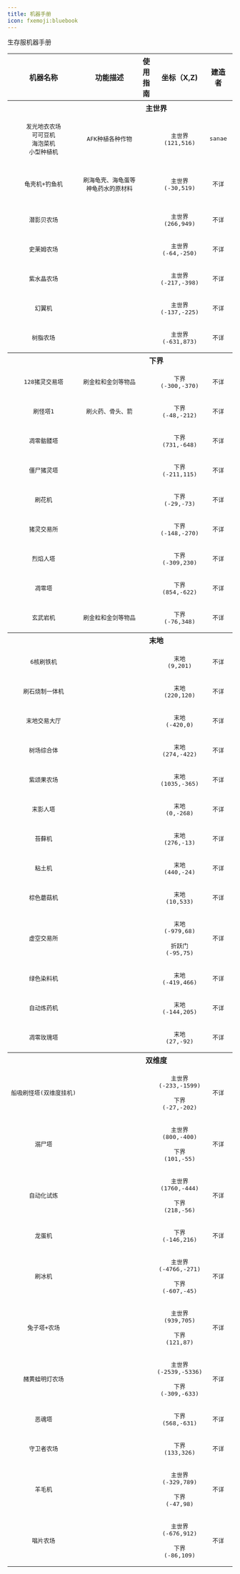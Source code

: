 ```yaml
---
title: 机器手册
icon: fxemoji:bluebook
---
```


生存服机器手册
<table>
  <tbody>
    <tr>
      <th align="center">机器名称
      </th>
      <th align="center">功能描述
      </th>
      <th align="center">使用指南
      </th>
      <th align="center">坐标（X,Z)
      </th>
      <th align="center">建造者
      </th>
      <th align="center">建造时间
      </th>
      </th>
      <th align="center">维护者
      </th>
      <th align="center">&nbsp;图片&nbsp;
      </th>
    </tr>
<!----------------------------------主世界------------------------------------>
  <th colspan=8;bgcolor="yellow">主世界</th>
<!--发光地衣农场、可可豆机、海泡菜机、小型种植机-->
    <tr>
      <td align="center"><pre>发光地衣农场<br>可可豆机<br>海泡菜机<br>小型种植机</pre>
      <td align="center"><pre>AFK种植各种作物</pre>
      <td align="center"><pre></pre>
      <td align="center"><pre>主世界<br>(121,516)</pre>
      <td align="center"><pre>sanae</pre>
      <td align="center"><pre>不详</pre>
      <td align="center"><pre>sanae</pre>
      <td align="center">&nbsp;<img src="https://npucraft-lsky-1304448012.cos.ap-chengdu.myqcloud.com/2025/03/21/67dd19003b817.png" />&nbsp;
    </tr>
<!--龟壳机+钓鱼机-->
    <tr>
      <td align="center"><pre>龟壳机+钓鱼机</pre>
      <td align="center"><pre>刷海龟壳、海龟蛋等<br>神龟药水的原材料</pre>
      <td align="center"><pre>&nbsp;&nbsp;</pre>
      <td align="center"><pre>主世界<br>(-30,519)</pre>
      <td align="center"><pre>不详</pre>
      <td align="center"><pre>&nbsp;&nbsp;</pre>
      <td align="center"><pre>&nbsp;</pre>
      <td align="center">&nbsp;<img src="https://npucraft-lsky-1304448012.cos.ap-chengdu.myqcloud.com/2025/03/21/67dd1e904c734.png" alt="海龟机.png" title="海龟机.png" />&nbsp;
    </tr>
<!--潜影贝农场-->
    <tr>
      <td align="center"><pre>潜影贝农场</pre>
      <td align="center"><pre></pre>
      <td align="center"><pre>&nbsp;&nbsp;</pre>
      <td align="center"><pre>主世界<br>(266,949)</pre>
      <td align="center"><pre>不详</pre>
      <td align="center"><pre>&nbsp;&nbsp;</pre>
      <td align="center"><pre>&nbsp;</pre>
      <td align="center">&nbsp;<img src="https://npucraft-lsky-1304448012.cos.ap-chengdu.myqcloud.com/2025/03/21/67dcc8c9c50c4.png" />&nbsp;
    </tr>
<!--史莱姆农场-->
    <tr>
      <td align="center"><pre>史莱姆农场</pre>
      <td align="center"><pre></pre>
      <td align="center"><pre>&nbsp;&nbsp;</pre>
      <td align="center"><pre>主世界<br>(-64,-250)</pre>
      <td align="center"><pre>不详</pre>
      <td align="center"><pre>&nbsp;&nbsp;</pre>
      <td align="center"><pre>&nbsp;</pre>
      <td align="center">&nbsp;<img src="https://npucraft-lsky-1304448012.cos.ap-chengdu.myqcloud.com/2025/03/21/67dcc8c9c50c4.png" />&nbsp;
    </tr>
  <!--紫水晶农场-->
    <tr>
      <td align="center"><pre>紫水晶农场</pre>
      <td align="center"><pre></pre>
      <td align="center"><pre>&nbsp;&nbsp;</pre>
      <td align="center"><pre>主世界<br>(-217,-398)</pre>
      <td align="center"><pre>不详</pre>
      <td align="center"><pre>&nbsp;&nbsp;</pre>
      <td align="center"><pre>&nbsp;</pre>
      <td align="center">&nbsp;<img src="https://npucraft-lsky-1304448012.cos.ap-chengdu.myqcloud.com/2025/03/21/67dcc8c9c50c4.png" />&nbsp;
    </tr>
  <!--幻翼机-->
    <tr>
      <td align="center"><pre>幻翼机</pre>
      <td align="center"><pre></pre>
      <td align="center"><pre>&nbsp;&nbsp;</pre>
      <td align="center"><pre>主世界<br>(-137,-225)</pre>
      <td align="center"><pre>不详</pre>
      <td align="center"><pre>&nbsp;&nbsp;</pre>
      <td align="center"><pre>&nbsp;</pre>
      <td align="center">&nbsp;<img src="https://npucraft-lsky-1304448012.cos.ap-chengdu.myqcloud.com/2025/03/21/67dcc8c9c50c4.png" />&nbsp;
    </tr>
  <!--树脂农场-->
    <tr>
      <td align="center"><pre>树脂农场</pre>
      <td align="center"><pre></pre>
      <td align="center"><pre>&nbsp;&nbsp;</pre>
      <td align="center"><pre>主世界<br>(-631,873)</pre>
      <td align="center"><pre>不详</pre>
      <td align="center"><pre>&nbsp;&nbsp;</pre>
      <td align="center"><pre>&nbsp;</pre>
      <td align="center">&nbsp;<img src="https://npucraft-lsky-1304448012.cos.ap-chengdu.myqcloud.com/2025/03/21/67dcc8c9c50c4.png" />&nbsp;
    </tr>
<!----------------------------------下界------------------------------------>
  <th colspan=8;bgcolor="yellow">下界</th>
<!--128猪灵交易塔-->
    <tr>
      <td align="center"><pre>128猪灵交易塔</pre>
      <td align="center"><pre>刷金粒和金剑等物品</pre>
      <td align="center"><pre>&nbsp;&nbsp;</pre>
      <td align="center"><pre>下界<br>(-300,-370)</pre>
      <td align="center"><pre>不详</pre>
      <td align="center"><pre>&nbsp;&nbsp;</pre>
      <td align="center"><pre>&nbsp;</pre>
      <td align="center">&nbsp;<img src="https://npucraft-lsky-1304448012.cos.ap-chengdu.myqcloud.com/2025/03/21/67dcc8c9c50c4.png" />&nbsp;
    </tr>
  <!--刷怪塔1-->
    <tr>
      <td align="center"><pre>刷怪塔1</pre>
      <td align="center"><pre>刷火药、骨头、箭</pre>
      <td align="center"><pre>&nbsp;&nbsp;</pre>
      <td align="center"><pre>下界<br>(-48,-212)</pre>
      <td align="center"><pre>不详</pre>
      <td align="center"><pre>&nbsp;&nbsp;</pre>
      <td align="center"><pre>&nbsp;</pre>
      <td align="center">&nbsp;<img src="https://npucraft-lsky-1304448012.cos.ap-chengdu.myqcloud.com/2025/03/21/67dcc8c9c91bc.png" />&nbsp;
    </tr>
  <!--凋零骷髅塔-->
    <tr>
      <td align="center"><pre>凋零骷髅塔</pre>
      <td align="center"><pre> </pre>
      <td align="center"><pre>&nbsp;&nbsp;</pre>
      <td align="center"><pre>下界<br>(731,-648)</pre>
      <td align="center"><pre>不详</pre>
      <td align="center"><pre>&nbsp;&nbsp;</pre>
      <td align="center"><pre>&nbsp;</pre>
      <td align="center">&nbsp;<img src="https://npucraft-lsky-1304448012.cos.ap-chengdu.myqcloud.com/2025/03/21/67dcc8c9c50c4.png" />&nbsp;
    </tr>
  <!--僵尸猪灵塔-->
    <tr>
      <td align="center"><pre>僵尸猪灵塔</pre>
      <td align="center"><pre> </pre>
      <td align="center"><pre>&nbsp;&nbsp;</pre>
      <td align="center"><pre>下界<br>(-211,115)</pre>
      <td align="center"><pre>不详</pre>
      <td align="center"><pre>&nbsp;&nbsp;</pre>
      <td align="center"><pre>&nbsp;</pre>
      <td align="center">&nbsp;<img src="https://npucraft-lsky-1304448012.cos.ap-chengdu.myqcloud.com/2025/03/21/67dcc8c9c50c4.png" />&nbsp;
    </tr>
  <!--刷花机-->
    <tr>
      <td align="center"><pre>刷花机</pre>
      <td align="center"><pre> </pre>
      <td align="center"><pre>&nbsp;&nbsp;</pre>
      <td align="center"><pre>下界<br>(-29,-73)</pre>
      <td align="center"><pre>不详</pre>
      <td align="center"><pre>&nbsp;&nbsp;</pre>
      <td align="center"><pre>&nbsp;</pre>
      <td align="center">&nbsp;<img src="https://npucraft-lsky-1304448012.cos.ap-chengdu.myqcloud.com/2025/03/21/67dcc8c9c50c4.png" />&nbsp;
    </tr>
  <!--猪灵交易所-->
    <tr>
      <td align="center"><pre>猪灵交易所</pre>
      <td align="center"><pre> </pre>
      <td align="center"><pre>&nbsp;&nbsp;</pre>
      <td align="center"><pre>下界<br>(-148,-270)</pre>
      <td align="center"><pre>不详</pre>
      <td align="center"><pre>&nbsp;&nbsp;</pre>
      <td align="center"><pre>&nbsp;</pre>
      <td align="center">&nbsp;<img src="https://npucraft-lsky-1304448012.cos.ap-chengdu.myqcloud.com/2025/03/21/67dcc8c9c50c4.png" />&nbsp;
    </tr>
  <!--烈焰人塔-->
    <tr>
      <td align="center"><pre>烈焰人塔</pre>
      <td align="center"><pre></pre>
      <td align="center"><pre>&nbsp;&nbsp;</pre>
      <td align="center"><pre>下界<br>(-309,230)</pre>
      <td align="center"><pre>不详</pre>
      <td align="center"><pre>&nbsp;&nbsp;</pre>
      <td align="center"><pre>&nbsp;</pre>
      <td align="center">&nbsp;<img src="https://npucraft-lsky-1304448012.cos.ap-chengdu.myqcloud.com/2025/03/21/67dcc8c9c50c4.png" />&nbsp;
    </tr>
  <!--凋零塔-->
    <tr>
      <td align="center"><pre>凋零塔</pre>
      <td align="center"><pre></pre>
      <td align="center"><pre>&nbsp;&nbsp;</pre>
      <td align="center"><pre>下界<br>(854,-622)</pre>
      <td align="center"><pre>不详</pre>
      <td align="center"><pre>&nbsp;&nbsp;</pre>
      <td align="center"><pre>&nbsp;</pre>
      <td align="center">&nbsp;<img src="https://npucraft-lsky-1304448012.cos.ap-chengdu.myqcloud.com/2025/03/21/67dcc8c9c50c4.png" />&nbsp;
    </tr>
<!--玄武岩机-->
    <tr>
      <td align="center"><pre>玄武岩机</pre>
      <td align="center"><pre>刷金粒和金剑等物品</pre>
      <td align="center"><pre>&nbsp;&nbsp;</pre>
      <td align="center"><pre>下界<br>(-76,348)</pre>
      <td align="center"><pre>不详</pre>
      <td align="center"><pre>&nbsp;&nbsp;</pre>
      <td align="center"><pre>&nbsp;</pre>
      <td align="center">&nbsp;<img src="https://npucraft-lsky-1304448012.cos.ap-chengdu.myqcloud.com/2025/03/21/67dcc8c9c50c4.png" />&nbsp;
    </tr>
  <!----------------------------------末地------------------------------------>
    <th colspan=8;bgcolor="yellow">末地</th>
  <!--6核刷铁机-->
    <tr>
      <td align="center"><pre>6核刷铁机</pre>
      <td align="center"><pre> </pre>
      <td align="center"><pre>&nbsp;&nbsp;</pre>
      <td align="center"><pre>末地<br>(9,201)</pre>
      <td align="center"><pre>不详</pre>
      <td align="center"><pre>&nbsp;&nbsp;</pre>
      <td align="center"><pre>&nbsp;</pre>
      <td align="center">&nbsp;<img src="https://npucraft-lsky-1304448012.cos.ap-chengdu.myqcloud.com/2025/03/21/67dcc8c9c50c4.png" />&nbsp;
    </tr>
  <!--刷石烧制一体机-->
    <tr>
      <td align="center"><pre>刷石烧制一体机</pre>
      <td align="center"><pre> </pre>
      <td align="center"><pre>&nbsp;&nbsp;</pre>
      <td align="center"><pre>末地<br>(220,120)</pre>
      <td align="center"><pre>不详</pre>
      <td align="center"><pre>&nbsp;&nbsp;</pre>
      <td align="center"><pre>&nbsp;</pre>
      <td align="center">&nbsp;<img src="https://npucraft-lsky-1304448012.cos.ap-chengdu.myqcloud.com/2025/03/21/67dcc8c9c50c4.png" />&nbsp;
    </tr>
  <!--末地交易大厅-->
    <tr>
      <td align="center"><pre>末地交易大厅</pre>
      <td align="center"><pre> </pre>
      <td align="center"><pre>&nbsp;&nbsp;</pre>
      <td align="center"><pre>末地<br>(-420,0)</pre>
      <td align="center"><pre>不详</pre>
      <td align="center"><pre>&nbsp;&nbsp;</pre>
      <td align="center"><pre>&nbsp;</pre>
      <td align="center">&nbsp;<img src="https://npucraft-lsky-1304448012.cos.ap-chengdu.myqcloud.com/2025/03/21/67dcc8c9c50c4.png" />&nbsp;
    </tr>
  <!--树场综合体-->
    <tr>
      <td align="center"><pre>树场综合体</pre>
      <td align="center"><pre> </pre>
      <td align="center"><pre>&nbsp;&nbsp;</pre>
      <td align="center"><pre>末地<br>(274,-422)</pre>
      <td align="center"><pre>不详</pre>
      <td align="center"><pre>&nbsp;&nbsp;</pre>
      <td align="center"><pre>&nbsp;</pre>
      <td align="center">&nbsp;<img src="https://npucraft-lsky-1304448012.cos.ap-chengdu.myqcloud.com/2025/03/21/67dcc8c9c50c4.png" />&nbsp;
    </tr>
  <!--紫颂果农场-->
    <tr>
      <td align="center"><pre>紫颂果农场</pre>
      <td align="center"><pre></pre>
      <td align="center"><pre>&nbsp;&nbsp;</pre>
      <td align="center"><pre>末地<br>(1035,-365)</pre>
      <td align="center"><pre>不详</pre>
      <td align="center"><pre>&nbsp;&nbsp;</pre>
      <td align="center"><pre>&nbsp;</pre>
      <td align="center">&nbsp;<img src="https://npucraft-lsky-1304448012.cos.ap-chengdu.myqcloud.com/2025/03/21/67dcc8c9c50c4.png" />&nbsp;
    </tr>
  <!--末影人塔-->
    <tr>
      <td align="center"><pre>末影人塔</pre>
      <td align="center"><pre> </pre>
      <td align="center"><pre>&nbsp;&nbsp;</pre>
      <td align="center"><pre>末地<br>(0,-268)</pre>
      <td align="center"><pre>不详</pre>
      <td align="center"><pre>&nbsp;&nbsp;</pre>
      <td align="center"><pre>&nbsp;</pre>
      <td align="center">&nbsp;<img src="https://npucraft-lsky-1304448012.cos.ap-chengdu.myqcloud.com/2025/03/21/67dcc8c9c50c4.png" />&nbsp;
    </tr>
  <!--苔藓机-->
    <tr>
      <td align="center"><pre>苔藓机</pre>
      <td align="center"><pre> </pre>
      <td align="center"><pre>&nbsp;&nbsp;</pre>
      <td align="center"><pre>末地<br>(276,-13)</pre>
      <td align="center"><pre>不详</pre>
      <td align="center"><pre>&nbsp;&nbsp;</pre>
      <td align="center"><pre>&nbsp;</pre>
      <td align="center">&nbsp;<img src="https://npucraft-lsky-1304448012.cos.ap-chengdu.myqcloud.com/2025/03/21/67dcc8c9c50c4.png" />&nbsp;
    </tr>
  <!--粘土机-->
    <tr>
      <td align="center"><pre>粘土机</pre>
      <td align="center"><pre> </pre>
      <td align="center"><pre>&nbsp;&nbsp;</pre>
      <td align="center"><pre>末地<br>(440,-24)</pre>
      <td align="center"><pre>不详</pre>
      <td align="center"><pre>&nbsp;&nbsp;</pre>
      <td align="center"><pre>&nbsp;</pre>
      <td align="center">&nbsp;<img src="https://npucraft-lsky-1304448012.cos.ap-chengdu.myqcloud.com/2025/03/21/67dcc8c9c50c4.png" />&nbsp;
    </tr>
  <!--棕色蘑菇机-->
    <tr>
      <td align="center"><pre>棕色蘑菇机</pre>
      <td align="center"><pre> </pre>
      <td align="center"><pre>&nbsp;&nbsp;</pre>
      <td align="center"><pre>末地<br>(10,533)</pre>
      <td align="center"><pre>不详</pre>
      <td align="center"><pre>&nbsp;&nbsp;</pre>
      <td align="center"><pre>&nbsp;</pre>
      <td align="center">&nbsp;<img src="https://npucraft-lsky-1304448012.cos.ap-chengdu.myqcloud.com/2025/03/21/67dcc8c9c50c4.png" />&nbsp;
    </tr>
  <!--虚空交易所-->
    <tr>
      <td align="center"><pre>虚空交易所</pre>
      <td align="center"><pre> </pre>
      <td align="center"><pre>&nbsp;&nbsp;</pre>
      <td align="center"><pre>末地<br>(-979,68)<br><br>折跃门<br>(-95,75)</pre>
      <td align="center"><pre>不详</pre>
      <td align="center"><pre>&nbsp;&nbsp;</pre>
      <td align="center"><pre>&nbsp;</pre>
      <td align="center">&nbsp;<img src="https://npucraft-lsky-1304448012.cos.ap-chengdu.myqcloud.com/2025/03/21/67dcc8c9c50c4.png" />&nbsp;
    </tr>
  <!--绿色染料机-->
    <tr>
      <td align="center"><pre>绿色染料机</pre>
      <td align="center"><pre> </pre>
      <td align="center"><pre>&nbsp;&nbsp;</pre>
      <td align="center"><pre>末地<br>(-419,466)</pre>
      <td align="center"><pre>不详</pre>
      <td align="center"><pre>&nbsp;&nbsp;</pre>
      <td align="center"><pre>&nbsp;</pre>
      <td align="center">&nbsp;<img src="https://npucraft-lsky-1304448012.cos.ap-chengdu.myqcloud.com/2025/03/21/67dcc8c9c50c4.png" />&nbsp;
    </tr>
  <!--自动炼药机-->
    <tr>
      <td align="center"><pre>自动炼药机</pre>
      <td align="center"><pre> </pre>
      <td align="center"><pre>&nbsp;&nbsp;</pre>
      <td align="center"><pre>末地<br>(-144,205)</pre>
      <td align="center"><pre>不详</pre>
      <td align="center"><pre>&nbsp;&nbsp;</pre>
      <td align="center"><pre>&nbsp;</pre>
      <td align="center">&nbsp;<img src="https://npucraft-lsky-1304448012.cos.ap-chengdu.myqcloud.com/2025/03/21/67dcc8c9c50c4.png" />&nbsp;
    </tr>
  <!--凋零玫瑰塔-->
    <tr>
      <td align="center"><pre>凋零玫瑰塔</pre>
      <td align="center"><pre> </pre>
      <td align="center"><pre>&nbsp;&nbsp;</pre>
      <td align="center"><pre>末地<br>(27,-92)</pre>
      <td align="center"><pre>不详</pre>
      <td align="center"><pre>&nbsp;&nbsp;</pre>
      <td align="center"><pre>&nbsp;</pre>
      <td align="center">&nbsp;<img src="https://npucraft-lsky-1304448012.cos.ap-chengdu.myqcloud.com/2025/03/21/67dcc8c9c50c4.png" />&nbsp;
    </tr>
<!----------------------------------双维度------------------------------------>
    <th colspan=8;bgcolor="yellow">双维度</th>
  <!--船吸刷怪塔-->
    <tr>
      <td align="center"><pre>船吸刷怪塔(双维度挂机)</pre>
      <td align="center"><pre> </pre>
      <td align="center"><pre>&nbsp;&nbsp;</pre>
      <td align="center"><pre>主世界<br>(-233,-1599)<br><br>下界<br>(-27,-202)</pre>
      <td align="center"><pre>不详</pre>
      <td align="center"><pre>&nbsp;&nbsp;</pre>
      <td align="center"><pre>&nbsp;</pre>
      <td align="center">&nbsp;<img src="https://npucraft-lsky-1304448012.cos.ap-chengdu.myqcloud.com/2025/03/21/67dcc8c9c50c4.png" />&nbsp;
    </tr>
  <!--溺尸塔-->
    <tr>
      <td align="center"><pre>溺尸塔</pre>
      <td align="center"><pre> </pre>
      <td align="center"><pre>&nbsp;&nbsp;</pre>
      <td align="center"><pre>主世界<br>(800,-400)<br><br>下界<br>(101,-55)</pre>
      <td align="center"><pre>不详</pre>
      <td align="center"><pre>&nbsp;&nbsp;</pre>
      <td align="center"><pre>&nbsp;</pre>
      <td align="center">&nbsp;<img src="https://npucraft-lsky-1304448012.cos.ap-chengdu.myqcloud.com/2025/03/21/67dcc8c9c50c4.png" />&nbsp;
    </tr>
  <!--自动化试炼-->
    <tr>
      <td align="center"><pre>自动化试炼</pre>
      <td align="center"><pre> </pre>
      <td align="center"><pre>&nbsp;&nbsp;</pre>
      <td align="center"><pre>主世界<br>(1760,-444)<br><br>下界<br>(218,-56)</pre>
      <td align="center"><pre>不详</pre>
      <td align="center"><pre>&nbsp;&nbsp;</pre>
      <td align="center"><pre>&nbsp;</pre>
      <td align="center">&nbsp;<img src="https://npucraft-lsky-1304448012.cos.ap-chengdu.myqcloud.com/2025/03/21/67dcc8c9c50c4.png" />&nbsp;
    </tr>
<!--龙蛋机-->
    <tr>
      <td align="center"><pre>龙蛋机</pre>
      <td align="center"><pre></pre>
      <td align="center"><pre>&nbsp;&nbsp;</pre>
      <td align="center"><pre>下界<br>(-146,216)</pre>
      <td align="center"><pre>不详</pre>
      <td align="center"><pre>&nbsp;&nbsp;</pre>
      <td align="center"><pre>&nbsp;</pre>
      <td align="center">&nbsp;<img src="https://npucraft-lsky-1304448012.cos.ap-chengdu.myqcloud.com/2025/03/21/67dcc8c9c50c4.png" />&nbsp;
    </tr>
<!--刷冰机-->
    <tr>
      <td align="center"><pre>刷冰机</pre>
      <td align="center"><pre></pre>
      <td align="center"><pre>&nbsp;&nbsp;</pre>
      <td align="center"><pre>主世界<br>(-4766,-271)<br><br>下界<br>(-607,-45)</pre>
      <td align="center"><pre>不详</pre>
      <td align="center"><pre>&nbsp;&nbsp;</pre>
      <td align="center"><pre>&nbsp;</pre>
      <td align="center">&nbsp;<img src="https://npucraft-lsky-1304448012.cos.ap-chengdu.myqcloud.com/2025/03/21/67dcc8c9c50c4.png" />&nbsp;
    </tr>
<!--兔子塔+农场-->
    <tr>
      <td align="center"><pre>兔子塔+农场</pre>
      <td align="center"><pre></pre>
      <td align="center"><pre>&nbsp;&nbsp;</pre>
      <td align="center"><pre>主世界<br>(939,705)<br><br>下界<br>(121,87)</pre>
      <td align="center"><pre>不详</pre>
      <td align="center"><pre>&nbsp;&nbsp;</pre>
      <td align="center"><pre>&nbsp;</pre>
      <td align="center">&nbsp;<img src="https://npucraft-lsky-1304448012.cos.ap-chengdu.myqcloud.com/2025/03/21/67dcc8c9c50c4.png" />&nbsp;
    </tr>
<!--赭黄蛙明灯农场-->
    <tr>
      <td align="center"><pre>赭黄蛙明灯农场</pre>
      <td align="center"><pre></pre>
      <td align="center"><pre>&nbsp;&nbsp;</pre>
      <td align="center"><pre>主世界<br>(-2539,-5336)<br><br>下界<br>(-309,-633)</pre>
      <td align="center"><pre>不详</pre>
      <td align="center"><pre>&nbsp;&nbsp;</pre>
      <td align="center"><pre>&nbsp;</pre>
      <td align="center">&nbsp;<img src="https://npucraft-lsky-1304448012.cos.ap-chengdu.myqcloud.com/2025/03/21/67dcc8c9c50c4.png" />&nbsp;
    </tr>
<!--恶魂塔-->
    <tr>
      <td align="center"><pre>恶魂塔</pre>
      <td align="center"><pre></pre>
      <td align="center"><pre>&nbsp;&nbsp;</pre>
      <td align="center"><pre>下界<br>(568,-631)</pre>
      <td align="center"><pre>不详</pre>
      <td align="center"><pre>&nbsp;&nbsp;</pre>
      <td align="center"><pre>&nbsp;</pre>
      <td align="center">&nbsp;<img src="https://npucraft-lsky-1304448012.cos.ap-chengdu.myqcloud.com/2025/03/21/67dcc8c9c50c4.png" />&nbsp;
    </tr>
  <!--守卫者农场-->
    <tr>
      <td align="center"><pre>守卫者农场</pre>
      <td align="center"><pre></pre>
      <td align="center"><pre>&nbsp;&nbsp;</pre>
      <td align="center"><pre>下界<br>(133,326)</pre>
      <td align="center"><pre>不详</pre>
      <td align="center"><pre>&nbsp;&nbsp;</pre>
      <td align="center"><pre>&nbsp;</pre>
      <td align="center">&nbsp;<img src="https://npucraft-lsky-1304448012.cos.ap-chengdu.myqcloud.com/2025/03/21/67dcc8c9c50c4.png" />&nbsp;
    </tr>
  <!--羊毛机-->
    <tr>
      <td align="center"><pre>羊毛机</pre>
      <td align="center"><pre></pre>
      <td align="center"><pre>&nbsp;&nbsp;</pre>
      <td align="center"><pre>主世界<br>(-329,789)<br><br>下界<br>(-47,98)</pre>
      <td align="center"><pre>不详</pre>
      <td align="center"><pre>&nbsp;&nbsp;</pre>
      <td align="center"><pre>&nbsp;</pre>
      <td align="center">&nbsp;<img src="https://npucraft-lsky-1304448012.cos.ap-chengdu.myqcloud.com/2025/03/21/67dcc8c9c50c4.png" />&nbsp;
    </tr>
  <!--唱片农场-->
    <tr>
      <td align="center"><pre>唱片农场</pre>
      <td align="center"><pre></pre>
      <td align="center"><pre>&nbsp;&nbsp;</pre>
      <td align="center"><pre>主世界<br>(-676,912)<br><br>下界<br>(-86,109)</pre>
      <td align="center"><pre>不详</pre>
      <td align="center"><pre>&nbsp;&nbsp;</pre>
      <td align="center"><pre>&nbsp;</pre>
      <td align="center">&nbsp;<img src="https://npucraft-lsky-1304448012.cos.ap-chengdu.myqcloud.com/2025/03/21/67dcc8c9c50c4.png" />&nbsp;
    </tr>
  </tbody>
</table>
